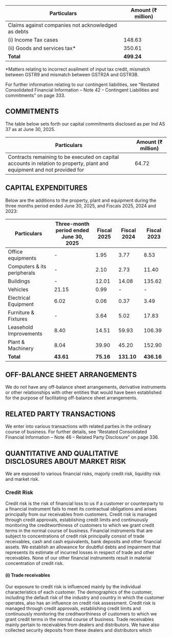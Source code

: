 <table><thead><tr><th>Particulars</th><th>Amount (₹ million)</th></tr></thead><tbody><tr><td>Claims against companies not acknowledged as debts</td><td></td></tr><tr><td>(i) Income Tax cases</td><td>148.63</td></tr><tr><td>(ii) Goods and services tax*</td><td>350.61</td></tr><tr><td><strong>Total</strong></td><td><strong>499.24</strong></td></tr></tbody></table>

*Matters relating to incorrect availment of input tax credit, mismatch between GSTR9 and mismatch between GSTR2A and GSTR3B.

For further information relating to our contingent liabilities, see “Restated Consolidated Financial Information – Note 42 – Contingent Liabilities and commitments” on page 333.

## COMMITMENTS

The table below sets forth our capital commitments disclosed as per Ind AS 37 as at June 30, 2025.

<table><thead><tr><th>Particulars</th><th>Amount (₹ million)</th></tr></thead><tbody><tr><td>Contracts remaining to be executed on capital accounts in relation to property, plant and equipment and not provided for</td><td>64.72</td></tr></tbody></table>

## CAPITAL EXPENDITURES

Below are the additions to the property, plant and equipment during the three months period ended June 30, 2025, and Fiscals 2025, 2024 and 2023:

<table><thead><tr><th>Particulars</th><th>Three-month period ended June 30, 2025</th><th>Fiscal 2025</th><th>Fiscal 2024</th><th>Fiscal 2023</th></tr></thead><tbody><tr><td>Office equipments</td><td>-</td><td>1.95</td><td>3.77</td><td>8.53</td></tr><tr><td>Computers & its peripherals</td><td>-</td><td>2.10</td><td>2.73</td><td>11.40</td></tr><tr><td>Buildings</td><td>-</td><td>12.01</td><td>14.08</td><td>135.62</td></tr><tr><td>Vehicles</td><td>21.15</td><td>0.99</td><td>-</td><td>-</td></tr><tr><td>Electrical Equipment</td><td>6.02</td><td>0.06</td><td>0.37</td><td>3.49</td></tr><tr><td>Furniture & Fixtures</td><td>-</td><td>3.64</td><td>5.02</td><td>17.83</td></tr><tr><td>Leasehold Improvements</td><td>8.40</td><td>14.51</td><td>59.93</td><td>106.39</td></tr><tr><td>Plant & Machinery</td><td>8.04</td><td>39.90</td><td>45.20</td><td>152.90</td></tr><tr><td><strong>Total</strong></td><td><strong>43.61</strong></td><td><strong>75.16</strong></td><td><strong>131.10</strong></td><td><strong>436.16</strong></td></tr></tbody></table>

## OFF-BALANCE SHEET ARRANGEMENTS

We do not have any off-balance sheet arrangements, derivative instruments or other relationships with other entities that would have been established for the purpose of facilitating off-balance sheet arrangements.

## RELATED PARTY TRANSACTIONS

We enter into various transactions with related parties in the ordinary course of business. For further details, see “Restated Consolidated Financial Information – Note 46 – Related Party Disclosure” on page 336.

## QUANTITATIVE AND QUALITATIVE DISCLOSURES ABOUT MARKET RISK

We are exposed to various financial risks, majorly credit risk, liquidity risk and market risk.

### Credit Risk

Credit risk is the risk of financial loss to us if a customer or counterparty to a financial instrument fails to meet its contractual obligations and arises principally from our receivables from customers. Credit risk is managed through credit approvals, establishing credit limits and continuously monitoring the creditworthiness of customers to which we grant credit terms in the normal course of business. Financial instruments that are subject to concentrations of credit risk principally consist of trade receivables, cash and cash equivalents, bank deposits and other financial assets. We establish an allowance for doubtful debts and impairment that represents its estimate of incurred losses in respect of trade and other receivables. None of our other financial instruments result in material concentration of credit risk.

#### (i) Trade receivables

Our exposure to credit risk is influenced mainly by the individual characteristics of each customer. The demographics of the customer, including the default risk of the industry and country in which the customer operates, also has an influence on credit risk assessment. Credit risk is managed through credit approvals, establishing credit limits and continuously monitoring the creditworthiness of customers to which we grant credit terms in the normal course of business. Trade receivables mainly pertain to receivables from dealers and distributors. We have also collected security deposits from these dealers and distributors which
